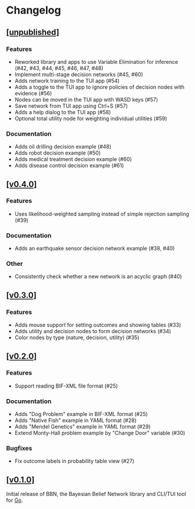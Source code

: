 # Changelog

## [[unpublished]](https://github.com/mlange-42/bbn/compare/v0.4.0...main)

### Features

* Reworked library and apps to use Variable Elimination for inference (#42, #43, #44, #45, #46, #47, #48)
* Implement multi-stage decision networks (#45, #60)
* Adds network training to the TUI app (#54)
* Adds a toggle to the TUI app to ignore policies of decision nodes with evidence (#56)
* Nodes can be moved in the TUI app with WASD keys (#57)
* Save network from TUI app using Ctrl+S (#57)
* Adds a help dialog to the TUI app (#58)
* Optional total utility node for weighting individual utilities (#59)

### Documentation

* Adds oil drilling decision example (#48)
* Adds robot decision example (#50)
* Adds medical treatment decision example (#60)
* Adds disease control decision example (#61)

## [[v0.4.0]](https://github.com/mlange-42/bbn/compare/v0.3.0...v0.4.0)

### Features

* Uses likelihood-weighted sampling instead of simple rejection sampling (#39)

### Documentation

* Adds an earthquake sensor decision network example (#38, #40)

### Other

* Consistently check whether a new network is an acyclic graph (#40)

## [[v0.3.0]](https://github.com/mlange-42/bbn/compare/v0.2.0...v0.3.0)

### Features

* Adds mouse support for setting outcomes and showing tables (#33)
* Adds utility and decision nodes to form decision networks (#34)
* Color nodes by type (nature, decision, utility) (#35)

## [[v0.2.0]](https://github.com/mlange-42/bbn/compare/v0.1.0...v0.2.0)

### Features

* Support reading BIF-XML file format (#25)

### Documentation

* Adds "Dog Problem" example in BIF-XML format (#25)
* Adds "Native Fish" example in YAML format (#28)
* Adds "Mendel Genetics" example in YAML format (#29)
* Extend Monty-Hall problem example by "Change Door" variable (#30)

### Bugfixes

* Fix outcome labels in probability table view (#27)

## [[v0.1.0]](https://github.com/mlange-42/bbn/commits/v0.1.0/)

Initial release of BBN, the Bayesian Belief Network library and CLI/TUI tool for [Go](https://go.dev).
